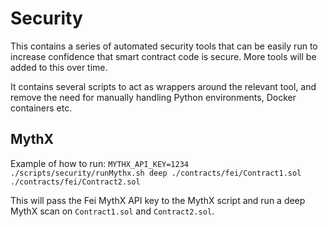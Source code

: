 # Security
This contains a series of automated security tools that can be easily run to increase confidence that smart contract code is secure. More tools will be added to this over time.

It contains several scripts to act as wrappers around the relevant tool, and remove the need for manually handling Python environments, Docker containers etc.

## MythX
Example of how to run:
`MYTHX_API_KEY=1234 ./scripts/security/runMythx.sh deep ./contracts/fei/Contract1.sol ./contracts/fei/Contract2.sol`

This will pass the Fei MythX API key to the MythX script and run a deep MythX scan on `Contract1.sol` and `Contract2.sol`.
